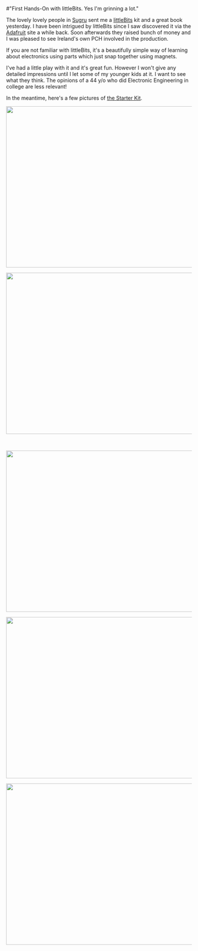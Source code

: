 #"First Hands-On with littleBits. Yes I'm grinning a lot."

The lovely lovely people in <a href="http://sugru.com/">Sugru</a> sent me a <a href="http://littlebits.cc/">littleBits</a> kit and a great book yesterday. I have been intrigued by littleBits since I saw discovered it via the <a href="http://www.adafruit.com/">Adafruit</a> site a while back. Soon afterwards they raised bunch of money and I was pleased to see Ireland's own PCH involved in the production.

If you are not familiar with littleBits, it's a beautifully simple way of learning about electronics using parts which just snap together using magnets.

I've had a little play with it and it's great fun. However I won't give any detailed impressions until I let some of my younger kids at it. I want to see what they think. The opinions of a 44 y/o who did Electronic Engineering in college are less relevant!

In the meantime, here's a few pictures of <a href="http://market.littlebits.cc/littleBits-Starter-Kit-_p_36.html">the Starter Kit</a>.

<a href="http://conoroneill.net/wp-content/uploads/2012/08/IMG_20120815_133644.jpg"><img class="alignnone size-large wp-image-818" title="IMG_20120815_133644" src="http://conoroneill.net/wp-content/uploads/2012/08/IMG_20120815_133644-1024x768.jpg" alt="" width="584" height="438" /></a>

<a href="http://conoroneill.net/wp-content/uploads/2012/08/IMG_20120815_1337001.jpg"><img class="alignnone size-large wp-image-820" title="IMG_20120815_133700" src="http://conoroneill.net/wp-content/uploads/2012/08/IMG_20120815_1337001-1024x768.jpg" alt="" width="584" height="438" /></a>

&nbsp;

<a href="http://conoroneill.net/wp-content/uploads/2012/08/IMG_20120815_133712.jpg"><img class="alignnone size-large wp-image-819" title="IMG_20120815_133712" src="http://conoroneill.net/wp-content/uploads/2012/08/IMG_20120815_133712-1024x768.jpg" alt="" width="584" height="438" /></a>

<a href="http://conoroneill.net/wp-content/uploads/2012/08/IMG_20120815_133755.jpg"><img class="alignnone size-large wp-image-821" title="IMG_20120815_133755" src="http://conoroneill.net/wp-content/uploads/2012/08/IMG_20120815_133755-1024x768.jpg" alt="" width="584" height="438" /></a>

<a href="http://conoroneill.net/wp-content/uploads/2012/08/IMG_20120815_133808.jpg"><img class="alignnone size-large wp-image-822" title="IMG_20120815_133808" src="http://conoroneill.net/wp-content/uploads/2012/08/IMG_20120815_133808-1024x768.jpg" alt="" width="584" height="438" /></a>